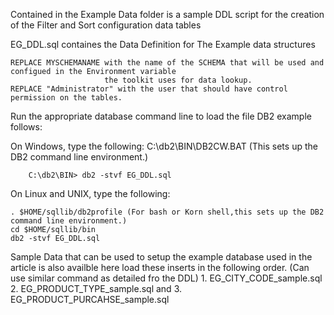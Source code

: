 Contained in the Example Data folder is a sample DDL script for the creation of the Filter and Sort configuration data tables

EG_DDL.sql containes the Data Definition for The Example data structures

    REPLACE MYSCHEMANAME with the name of the SCHEMA that will be used and configued in the Environment variable 
                         the toolkit uses for data lookup. 
    REPLACE "Administrator" with the user that should have control permission on the tables.
Run the appropriate database command line to load the file DB2 example follows:

On Windows, type the following: C:\db2\BIN\DB2CW.BAT (This sets up the DB2 command line environment.)

        C:\db2\BIN> db2 -stvf EG_DDL.sql 
On Linux and UNIX, type the following:

    . $HOME/sqllib/db2profile (For bash or Korn shell,this sets up the DB2 command line environment.)
    cd $HOME/sqllib/bin
    db2 -stvf EG_DDL.sql

Sample Data that can be used to setup the example database used in the article is also availble here load these inserts in the following order. (Can use similar command as detailed fro the DDL)
    1. EG_CITY_CODE_sample.sql
    2. EG_PRODUCT_TYPE_sample.sql and
    3. EG_PRODUCT_PURCAHSE_sample.sql
